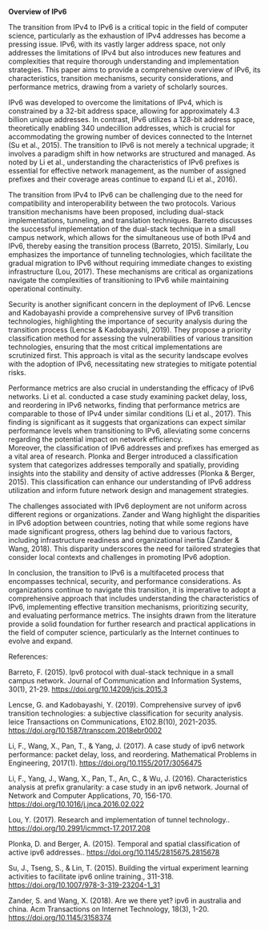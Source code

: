 **Overview of IPv6**

The transition from IPv4 to IPv6 is a critical topic in the field of computer science, particularly as the exhaustion of IPv4 addresses has become a pressing issue. IPv6, with its vastly larger address space, not only addresses the limitations of IPv4 but also introduces new features and complexities that require thorough understanding and implementation strategies. This paper aims to provide a comprehensive overview of IPv6, its characteristics, transition mechanisms, security considerations, and performance metrics, drawing from a variety of scholarly sources. 

IPv6 was developed to overcome the limitations of IPv4, which is constrained by a 32-bit address space, allowing for approximately 4.3 billion unique addresses. In contrast, IPv6 utilizes a 128-bit address space, theoretically enabling 340 undecillion addresses, which is crucial for accommodating the growing number of devices connected to the Internet (Su et al., 2015). The transition to IPv6 is not merely a technical upgrade; it involves a paradigm shift in how networks are structured and managed. As noted by Li et al., understanding the characteristics of IPv6 prefixes is essential for effective network management, as the number of assigned prefixes and their coverage areas continue to expand (Li et al., 2016).  

The transition from IPv4 to IPv6 can be challenging due to the need for compatibility and interoperability between the two protocols. Various transition mechanisms have been proposed, including dual-stack implementations, tunneling, and translation techniques. Barreto discusses the successful implementation of the dual-stack technique in a small campus network, which allows for the simultaneous use of both IPv4 and IPv6, thereby easing the transition process (Barreto, 2015). Similarly, Lou emphasizes the importance of tunneling technologies, which facilitate the gradual migration to IPv6 without requiring immediate changes to existing infrastructure (Lou, 2017). These mechanisms are critical as organizations navigate the complexities of transitioning to IPv6 while maintaining operational continuity.  

Security is another significant concern in the deployment of IPv6. Lencse and Kadobayashi provide a comprehensive survey of IPv6 transition technologies, highlighting the importance of security analysis during the transition process (Lencse & Kadobayashi, 2019). They propose a priority classification method for assessing the vulnerabilities of various transition technologies, ensuring that the most critical implementations are scrutinized first. This approach is vital as the security landscape evolves with the adoption of IPv6, necessitating new strategies to mitigate potential risks.  

Performance metrics are also crucial in understanding the efficacy of IPv6 networks. Li et al. conducted a case study examining packet delay, loss, and reordering in IPv6 networks, finding that performance metrics are comparable to those of IPv4 under similar conditions (Li et al., 2017). This finding is significant as it suggests that organizations can expect similar performance levels when transitioning to IPv6, alleviating some concerns regarding the potential impact on network efficiency.  
Moreover, the classification of IPv6 addresses and prefixes has emerged as a vital area of research. Plonka and Berger introduced a classification system that categorizes addresses temporally and spatially, providing insights into the stability and density of active addresses (Plonka & Berger, 2015). This classification can enhance our understanding of IPv6 address utilization and inform future network design and management strategies.  

The challenges associated with IPv6 deployment are not uniform across different regions or organizations. Zander and Wang highlight the disparities in IPv6 adoption between countries, noting that while some regions have made significant progress, others lag behind due to various factors, including infrastructure readiness and organizational inertia (Zander & Wang, 2018). This disparity underscores the need for tailored strategies that consider local contexts and challenges in promoting IPv6 adoption.  

In conclusion, the transition to IPv6 is a multifaceted process that encompasses technical, security, and performance considerations. As organizations continue to navigate this transition, it is imperative to adopt a comprehensive approach that includes understanding the characteristics of IPv6, implementing effective transition mechanisms, prioritizing security, and evaluating performance metrics. The insights drawn from the literature provide a solid foundation for further research and practical applications in the field of computer science, particularly as the Internet continues to evolve and expand.

References:

Barreto, F. (2015). Ipv6 protocol with dual-stack technique in a small campus network. Journal of Communication and Information Systems, 30(1), 21-29. https://doi.org/10.14209/jcis.2015.3

Lencse, G. and Kadobayashi, Y. (2019). Comprehensive survey of ipv6 transition technologies: a subjective classification for security analysis. Ieice Transactions on Communications, E102.B(10), 2021-2035. https://doi.org/10.1587/transcom.2018ebr0002

Li, F., Wang, X., Pan, T., & Yang, J. (2017). A case study of ipv6 network performance: packet delay, loss, and reordering. Mathematical Problems in Engineering, 2017(1). https://doi.org/10.1155/2017/3056475

Li, F., Yang, J., Wang, X., Pan, T., An, C., & Wu, J. (2016). Characteristics analysis at prefix granularity: a case study in an ipv6 network. Journal of Network and Computer Applications, 70, 156-170. https://doi.org/10.1016/j.jnca.2016.02.022

Lou, Y. (2017). Research and implementation of tunnel technology.. https://doi.org/10.2991/icmmct-17.2017.208

Plonka, D. and Berger, A. (2015). Temporal and spatial classification of active ipv6 addresses.. https://doi.org/10.1145/2815675.2815678

Su, J., Tseng, S., & Lin, T. (2015). Building the virtual experiment learning activities to facilitate ipv6 online training., 311-318. https://doi.org/10.1007/978-3-319-23204-1_31

Zander, S. and Wang, X. (2018). Are we there yet? ipv6 in australia and china. Acm Transactions on Internet Technology, 18(3), 1-20. https://doi.org/10.1145/3158374
